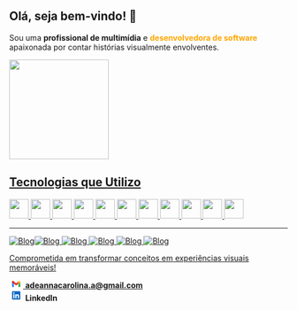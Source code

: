## Olá, seja bem-vindo! 👋

Sou uma <span style=" font-weight: bold;">profissional de multimídia</span> e <span style="color: orange; font-weight: bold;">desenvolvedora de software</span> apaixonada por contar histórias visualmente envolventes.

<div style="aling-items=center">
<a href="https://github.com/annacarolinaa">
<img height="180em" src="https://github-readme-stats.vercel.app/api/top-langs/?username=annacarolinaa&layout=compact&langs_count=16&theme=dracula"/>
</div>
<p>
<p>


## Tecnologias que Utilizo
<img width="35px" height="35px" src="https://cdn.jsdelivr.net/gh/devicons/devicon@latest/icons/photoshop/photoshop-original.svg" /> <img width="35px" height="35px" src="https://cdn.jsdelivr.net/gh/devicons/devicon@latest/icons/illustrator/illustrator-plain.svg" /> <img width="35px" height="35px" src="https://cdn.jsdelivr.net/gh/devicons/devicon@latest/icons/html5/html5-original.svg" /> <img width="35px" height="35px" src="https://cdn.jsdelivr.net/gh/devicons/devicon@latest/icons/css3/css3-original.svg" />
 <img width="35px" height="35px" src="https://cdn.jsdelivr.net/gh/devicons/devicon@latest/icons/javascript/javascript-original.svg" /> <img width="35px" height="35px" src="https://cdn.jsdelivr.net/gh/devicons/devicon@latest/icons/python/python-original.svg"/>
 <img width="35px" height="35px" src="https://cdn.jsdelivr.net/gh/devicons/devicon@latest/icons/figma/figma-original.svg" /> <img width="35px" height="35px" src="https://cdn.jsdelivr.net/gh/devicons/devicon@latest/icons/vscode/vscode-original.svg"/> <img width="35px" height="35px" src="https://cdn.jsdelivr.net/gh/devicons/devicon@latest/icons/aftereffects/aftereffects-original.svg" /> <img width="35px" height="35px" src="https://cdn.jsdelivr.net/gh/devicons/devicon@latest/icons/premierepro/premierepro-original.svg"/> <img width="35px" height="35px" src="https://cdn.jsdelivr.net/gh/devicons/devicon@latest/icons/wordpress/wordpress-original.svg" />

          

---

![Blog](https://img.shields.io/badge/GitHub-100000?style=for-the-badge&logo=github&logoColor=white)![Blog](https://img.shields.io/badge/-Behance-blue?style=for-the-badge&logo=behance&logoColor=white) ![Blog](https://img.shields.io/badge/Dribbble-EA4C89?style=for-the-badge&logo=dribbble&logoColor=white) ![Blog](https://img.shields.io/badge/mac%20os-000000?style=for-the-badge&logo=apple&logoColor=white) ![Blog](https://img.shields.io/badge/Windows-0078D6?style=for-the-badge&logo=windows&logoColor=white) ![Blog](https://img.shields.io/badge/Microsoft_Office-D83B01?style=for-the-badge&logo=microsoft-office&logoColor=white)


Comprometida em transformar conceitos em experiências visuais memoráveis!

<svg width="25px" height="15px" viewBox="0 -31.5 256 256" version="1.1" xmlns="http://www.w3.org/1999/xlink" preserveAspectRatio="xMidYMid" preserveAspectRatio="xMidYMid"><g><path d="M58.1818182,192.049515 L58.1818182,93.1404244 L27.5066233,65.0770089 L0,49.5040608 L0,174.59497 C0,184.253152 7.82545455,192.049515 17.4545455,192.049515 L58.1818182,192.049515 Z" fill="#4285F4"></path><path d="M197.818182,192.049515 L238.545455,192.049515 C248.203636,192.049515 256,184.224061 256,174.59497 L256,49.5040608 L224.844415,67.3422767 L197.818182,93.1404244 L197.818182,192.049515 Z" fill="#34A853"></path><polygon fill="#EA4335" points="58.1818182 93.1404244 54.0077618 54.4932827 58.1818182 17.5040608 128 69.8676972 197.818182 17.5040608 202.487488 52.4960089 197.818182 93.1404244 128 145.504061"></polygon><path d="M197.818182,17.5040608 L197.818182,93.1404244 L256,49.5040608 L256,26.2313335 C256,4.64587897 231.36,-7.65957557 214.109091,5.28587897 L197.818182,17.5040608 Z" fill="#FBBC04"></path><path d="M0,49.5040608 L26.7588051,69.5731646 L58.1818182,93.1404244 L58.1818182,17.5040608 L41.8909091,5.28587897 C24.6109091,-7.65957557 0,4.64587897 0,26.2313335 L0,49.5040608 Z" fill="#C5221F"></path></g>
</svg> **adeannacarolina.a@gmail.com**  
<svg width="25px" height="20px" viewBox="0 0 16 16" xmlns="http://www.w3.org/2000/svg" fill="none"><path fill="#0A66C2" d="M12.225 12.225h-1.778V9.44c0-.664-.012-1.519-.925-1.519-.926 0-1.068.724-1.068 1.47v2.834H6.676V6.498h1.707v.783h.024c.348-.594.996-.95 1.684-.925 1.802 0 2.135 1.185 2.135 2.728l-.001 3.14zM4.67 5.715a1.037 1.037 0 01-1.032-1.031c0-.566.466-1.032 1.032-1.032.566 0 1.031.466 1.032 1.032 0 .566-.466 1.032-1.032 1.032zm.889 6.51h-1.78V6.498h1.78v5.727zM13.11 2H2.885A.88.88 0 002 2.866v10.268a.88.88 0 00.885.866h10.226a.882.882 0 00.889-.866V2.865a.88.88 0 00-.889-.864z"/></svg> **LinkedIn**  

